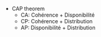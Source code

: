 - CAP theorem
    - CA: Cohérence + Disponibilité
    - CP: Cohérence + Distribution
    - AP: Disponibilité + Distribution

